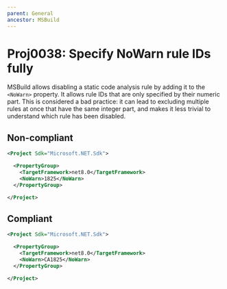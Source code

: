 ```yaml
---
parent: General
ancestor: MSBuild
---
```


# Proj0038: Specify NoWarn rule IDs fully
MSBuild allows disabling a static code analysis rule by adding it to the
`<NoWarn>` property. It allows rule IDs that are only specified by their
numeric part. This is considered a bad practice: it can lead to excluding
multiple rules at once that have the same integer part, and makes it less
trivial to understand which rule has been disabled.

## Non-compliant
``` xml
<Project Sdk="Microsoft.NET.Sdk">

  <PropertyGroup>
    <TargetFramework>net8.0</TargetFramework>
    <NoWarn>1825</NoWarn>
  </PropertyGroup>

</Project>
```

## Compliant
``` xml
<Project Sdk="Microsoft.NET.Sdk">

  <PropertyGroup>
    <TargetFramework>net8.0</TargetFramework>
    <NoWarn>CA1825</NoWarn>
  </PropertyGroup>

</Project>
```
